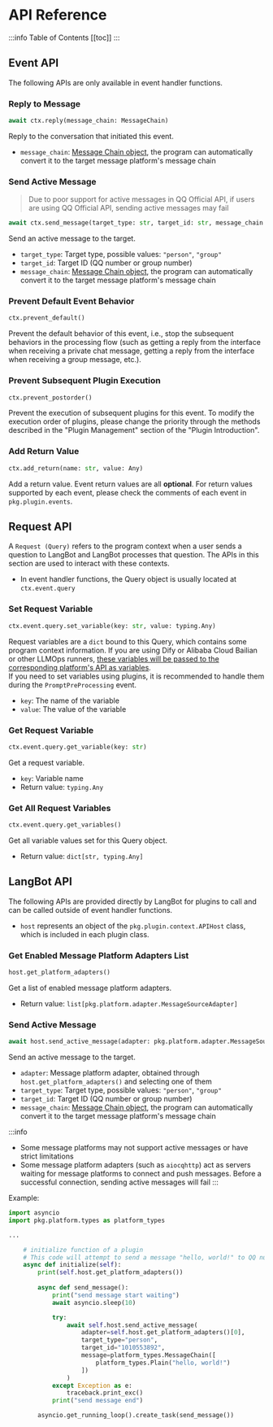# API Reference

:::info Table of Contents
[[toc]]
:::

## Event API

The following APIs are only available in event handler functions.

### Reply to Message

```python
await ctx.reply(message_chain: MessageChain)
```

Reply to the conversation that initiated this event.

- `message_chain`: [Message Chain object](./messages.md), the program can automatically convert it to the target message platform's message chain

### Send Active Message

> Due to poor support for active messages in QQ Official API, if users are using QQ Official API, sending active messages may fail

```python
await ctx.send_message(target_type: str, target_id: str, message_chain: MessageChain)
```

Send an active message to the target.

- `target_type`: Target type, possible values: `"person"`, `"group"`
- `target_id`: Target ID (QQ number or group number)
- `message_chain`: [Message Chain object](./messages.md), the program can automatically convert it to the target message platform's message chain

### Prevent Default Event Behavior

```python
ctx.prevent_default()
```

Prevent the default behavior of this event, i.e., stop the subsequent behaviors in the processing flow (such as getting a reply from the interface when receiving a private chat message, getting a reply from the interface when receiving a group message, etc.).

### Prevent Subsequent Plugin Execution

```python
ctx.prevent_postorder()
```

Prevent the execution of subsequent plugins for this event. To modify the execution order of plugins, please change the priority through the methods described in the "Plugin Management" section of the "Plugin Introduction".

### Add Return Value

```python
ctx.add_return(name: str, value: Any)
```

Add a return value. Event return values are all **optional**. For return values supported by each event, please check the comments of each event in `pkg.plugin.events`.

## Request API

A `Request (Query)` refers to the program context when a user sends a question to LangBot and LangBot processes that question. The APIs in this section are used to interact with these contexts.

- In event handler functions, the Query object is usually located at `ctx.event.query`

### Set Request Variable

```python
ctx.event.query.set_variable(key: str, value: typing.Any)
```

Request variables are a `dict` bound to this Query, which contains some program context information. If you are using Dify or Alibaba Cloud Bailian or other LLMOps runners, [these variables will be passed to the corresponding platform's API as variables](/en/deploy/pipelines/readme.html#conversation-variables).  
If you need to set variables using plugins, it is recommended to handle them during the `PromptPreProcessing` event.

- `key`: The name of the variable
- `value`: The value of the variable

### Get Request Variable

```python
ctx.event.query.get_variable(key: str)
```

Get a request variable.

- `key`: Variable name
- Return value: `typing.Any`

### Get All Request Variables

```python
ctx.event.query.get_variables()
```

Get all variable values set for this Query object.

- Return value: `dict[str, typing.Any]`


## LangBot API

The following APIs are provided directly by LangBot for plugins to call and can be called outside of event handler functions.

- `host` represents an object of the `pkg.plugin.context.APIHost` class, which is included in each plugin class.

### Get Enabled Message Platform Adapters List

```python
host.get_platform_adapters()
```

Get a list of enabled message platform adapters.

- Return value: `list[pkg.platform.adapter.MessageSourceAdapter]`

### Send Active Message

```python
await host.send_active_message(adapter: pkg.platform.adapter.MessageSourceAdapter, target_type: str, target_id: str, message_chain: MessageChain)
```

Send an active message to the target.

- `adapter`: Message platform adapter, obtained through `host.get_platform_adapters()` and selecting one of them
- `target_type`: Target type, possible values: `"person"`, `"group"`
- `target_id`: Target ID (QQ number or group number)
- `message_chain`: [Message Chain object](./messages.md), the program can automatically convert it to the target message platform's message chain

:::info
- Some message platforms may not support active messages or have strict limitations
- Some message platform adapters (such as `aiocqhttp`) act as servers waiting for message platforms to connect and push messages. Before a successful connection, sending active messages will fail
:::

Example:

```python
import asyncio
import pkg.platform.types as platform_types

...

    # initialize function of a plugin
    # This code will attempt to send a message "hello, world!" to QQ number 1010553892 10 seconds after LangBot starts
    async def initialize(self):
        print(self.host.get_platform_adapters())
        
        async def send_message():
            print("send message start waiting")
            await asyncio.sleep(10)

            try:
                await self.host.send_active_message(
                    adapter=self.host.get_platform_adapters()[0],
                    target_type="person",
                    target_id="1010553892",
                    message=platform_types.MessageChain([
                        platform_types.Plain("hello, world!")
                    ])
                )
            except Exception as e:
                traceback.print_exc()
            print("send message end")

        asyncio.get_running_loop().create_task(send_message())
```
